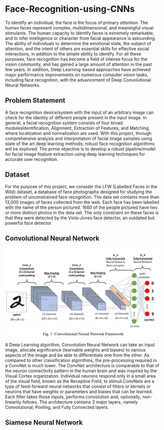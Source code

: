 # Face-Recognition-using-CNNs
To identify an individual, the face is the focus of primary attention. The human faces represent complex, multidimensional, and meaningful visual stimulants. The human capacity to identify faces is extremely remarkable, and to infer intelligence or character from facial appearance is astounding. The ability of individuals to determine the emotional state, the subject of attention, and the intent of others are essential skills for effective social interactions, in addition to the simple ability to identify. For all these purposes, face recognition has become a field of intense focus for the vision community, and has gained a large amount of attention in the past few years. In addition, Deep Learning-based approaches have achieved major performance improvements on numerous computer vision tasks, including face recognition, with the advancement of Deep Convolutional Neural Networks.

## Problem Statement
A face recognition device/system with the input of an arbitrary image can check for the identity of different people present in the input image. In general, a facial recognition system consists of four broad modulesIdentification, Alignment, Extraction of Features, and Matching, where localization and normalization are used. With this project, through comprehensive analysis and interpretation of facial image samples using state of the art deep learning methods, robust face recognition algorithms will be explored. The prime objective is to develop a robust pipeline/model for facial image feature extraction using deep learning techniques for accurate user recognition.

## Dataset 

For the purpose of this project, we consider the LFW (Labelled Faces in the Wild) dataset, a database of face photographs designed for studying the problem of unconstrained face recognition. The data set contains more than 13,000 images of faces collected from the web. Each face has been labelled with the name of the person pictured. 1680 of the people pictured have two or more distinct photos in the data set. The only constraint on these faces is that they were detected by the Viola-Jones face detector, an outdated but powerful face detector.

## Convolutional Neural Network 

<p align="center">
  <img src="https://github.com/Vaibhav-Sachdeva/Vaibhav-Sachdeva/blob/main/Images/CNN_frame.PNG" width="600"/>
</p>
 A Deep Learning algorithm, Convolution Neural Network can take an input image, allocate significance (learnable weights and biases) to various aspects of the image and be able to differentiate one from the other. As compared to other classification algorithms, the pre-processing required in a ConvNet is much lower. The ConvNet architecture is comparable to that of the neuron connectivity pattern in the human brain and was inspired by the Visual Cortex organization. Individual neurons respond only in a small area of the visual field, known as the Receptive Field, to stimuli.ConvNets are a type of feed-forward neural networks that consist of filters or kernels or neurons that have weights or parameters and biases that can be learned. Each filter takes those inputs, performs convolution and, optionally, non-linearity follows. The architecture contains 3 major layers, namely Convolutional, Pooling, and Fully Connected layers.
 
 ## Siamese Neural Network
 <p align="center">
  <img src="" width="600"/>
</p>

